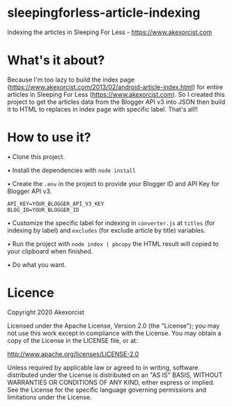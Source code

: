 # sleepingforless-article-indexing
Indexing the articles in Sleeping For Less - https://www.akexorcist.com

What's it about?
===========================
Because I'm too lazy to build the index page (https://www.akexorcist.com/2013/02/android-article-index.html) for entire articles in Sleeping For Less (https://www.akexorcist.com). So I created this project to get the articles data from the Blogger API v3 into JSON then build it to HTML to replaces in index page with specific label. That's all!!

How to use it?
===========================
• Clone this project.

• Install the dependencies with `node install`

• Create the `.env` in the project to provide your Blogger ID and API Key for Blogger API v3.

```
API_KEY=YOUR_BLOGGER_API_V3_KEY
BLOG_ID=YOUR_BLOGGER_ID
```

• Customize the specific label for indexing in `converter.js` at `titles` (for indexing by label) and `excludes` (for exclude article by title) variables.

• Run the project with `node index | pbcopy` the HTML result will copied to your clipboard when finished.

• Do what you want.

Licence
===========================
Copyright 2020 Akexorcist

Licensed under the Apache License, Version 2.0 (the "License"); you may not use this work except in compliance with the License. You may obtain a copy of the License in the LICENSE file, or at:

http://www.apache.org/licenses/LICENSE-2.0

Unless required by applicable law or agreed to in writing, software distributed under the License is distributed on an "AS IS" BASIS, WITHOUT WARRANTIES OR CONDITIONS OF ANY KIND, either express or implied. See the License for the specific language governing permissions and limitations under the License.
